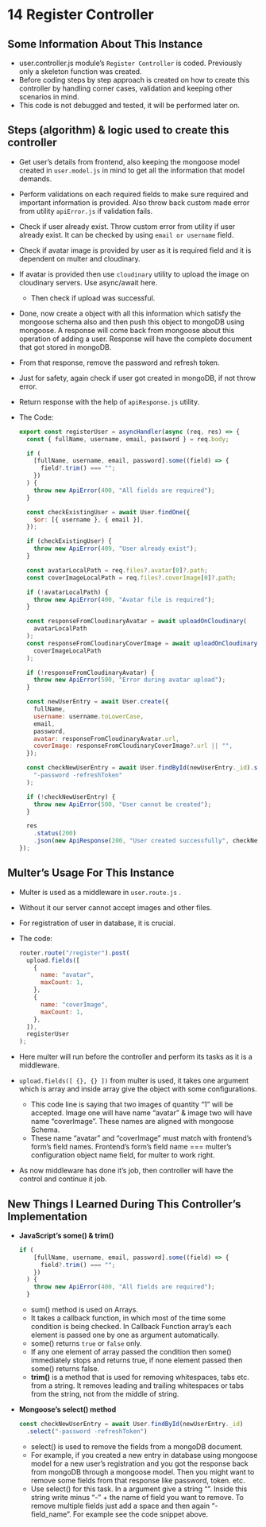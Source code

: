 # 14 Register Controller

## Some Information About This Instance

- user.controller.js module’s `Register Controller` is coded. Previously only a skeleton function was created.
- Before coding steps by step approach is created on how to create this controller by handling corner cases, validation and keeping other scenarios in mind.
- This code is not debugged and tested, it will be performed later on.

## Steps (algorithm) & logic used to create this controller

- Get user’s details from frontend, also keeping the mongoose model created in `user.model.js` in mind to get all the information that model demands.
- Perform validations on each required fields to make sure required and important information is provided. Also throw back custom made error from utility `apiError.js` if validation fails.
- Check if user already exist. Throw custom error from utility if user already exist. It can be checked by using `email or username` field.
- Check if avatar image is provided by user as it is required field and it is dependent on multer and cloudinary.
- If avatar is provided then use `cloudinary` utility to upload the image on cloudinary servers. Use async/await here.
    - Then check if upload was successful.
- Done, now create a object with all this information which satisfy the mongoose schema also and then push this object to mongoDB using mongoose. A response will come back from mongoose about this operation of adding a user. Response will have the complete document that got stored in mongoDB.
- From that response, remove the password and refresh token.
- Just for safety, again check if user got created in mongoDB, if not throw error.
- Return response with the help of `apiResponse.js` utility.
- The Code:
    
    ```jsx
    export const registerUser = asyncHandler(async (req, res) => {
      const { fullName, username, email, password } = req.body;
    
      if (
        [fullName, username, email, password].some((field) => {
          field?.trim() === "";
        })
      ) {
        throw new ApiError(400, "All fields are required");
      }
    
      const checkExistingUser = await User.findOne({
        $or: [{ username }, { email }],
      });
    
      if (checkExistingUser) {
        throw new ApiError(409, "User already exist");
      }
    
      const avatarLocalPath = req.files?.avatar[0]?.path;
      const coverImageLocalPath = req.files?.coverImage[0]?.path;
    
      if (!avatarLocalPath) {
        throw new ApiError(400, "Avatar file is required");
      }
    
      const responseFromCloudinaryAvatar = await uploadOnCloudinary(
        avatarLocalPath
      );
      const responseFromCloudinaryCoverImage = await uploadOnCloudinary(
        coverImageLocalPath
      );
    
      if (!responseFromCloudinaryAvatar) {
        throw new ApiError(500, "Error during avatar upload");
      }
    
      const newUserEntry = await User.create({
        fullName,
        username: username.toLowerCase,
        email,
        password,
        avatar: responseFromCloudinaryAvatar.url,
        coverImage: responseFromCloudinaryCoverImage?.url || "",
      });
    
      const checkNewUserEntry = await User.findById(newUserEntry._id).select(
        "-password -refreshToken"
      );
    
      if (!checkNewUserEntry) {
        throw new ApiError(500, "User cannot be created");
      }
    
      res
        .status(200)
        .json(new ApiResponse(200, "User created successfully", checkNewUserEntry));
    });
    ```
    

## Multer’s Usage For This Instance

- Multer is used as a middleware in `user.route.js` .
- Without it our server cannot accept images and other files.
- For registration of user in database, it is crucial.
- The code:
    
    ```jsx
    router.route("/register").post(
      upload.fields([
        {
          name: "avatar",
          maxCount: 1,
        },
        {
          name: "coverImage",
          maxCount: 1,
        },
      ]),
      registerUser
    );
    ```
    
- Here multer will run before the controller and perform its tasks as it is a middleware.
- `upload.fields([ {}, {} ])` from multer is used, it takes one argument which is array and inside array give the object with some configurations.
    - This code line is saying that two images of quantity “1” will be accepted. Image one will have name “avatar” & image two will have name “coverImage”. These names are aligned with mongoose Schema.
    - These name “avatar” and “coverImage” must match with frontend’s form’s field names. Frontend’s form’s field name === multer’s configuration object name field, for multer to work right.
- As now middleware has done it’s job, then controller will have the control and continue it job.

## New Things I Learned During This Controller’s Implementation

- **JavaScript’s some() & trim()**
    
    ```jsx
    if (
        [fullName, username, email, password].some((field) => {
          field?.trim() === "";
        })
      ) {
        throw new ApiError(400, "All fields are required");
      }
    ```
    
    - sum() method is used on Arrays.
    - It takes a callback function, in which most of the time some condition is being checked. In Callback Function array’s each element is passed one by one as argument automatically.
    - some() returns `true` or `false` only.
    - If any one element of array passed the condition then some() immediately stops and returns true, if none element passed then some() returns false.
    - **trim()** is a method that is used for removing whitespaces, tabs etc. from a string. It removes leading and trailing whitespaces or tabs from the string, not from the middle of string.
- **Mongoose’s select() method**
    
    ```jsx
    const checkNewUserEntry = await User.findById(newUserEntry._id)
      .select("-password -refreshToken")
    ```
    
    - select() is used to remove the fields from a mongoDB document.
    - For example, if you created a new entry in database using mongoose model for a new user’s registration and you got the response back from mongoDB through a mongoose model.
    Then you might want to remove some fields from that response like password, token. etc.
    - Use select() for this task.
    In a argument give a string “”. 
    Inside this string write minus “-” + the name of field you want to remove.
    To remove multiple fields just add a space and then again “-field_name”.
    For example see the code snippet above.